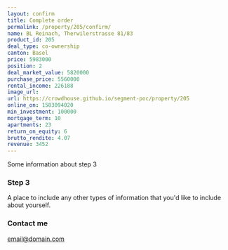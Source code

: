 ```yaml
---
layout: confirm
title: Complete order
permalink: /property/205/confirm/
name: BL Reinach, Therwilerstrasse 81/83
product_id: 205
deal_type: co-ownership
canton: Basel
price: 5983000
position: 2
deal_market_value: 5820000
purchase_price: 5560000
rental_income: 226188
image_url:
url: https://crowdhouse.github.io/segment-poc/property/205
online_on: 1583094020
min_investment: 100000
mortgage_term: 10
apartments: 23
return_on_equity: 6
brutto_rendite: 4.07
revenue: 3452
---
```


Some information about step 3


### Step 3

A place to include any other types of information that you'd like to include about yourself.

### Contact me

[email@domain.com](mailto:email@domain.com)
